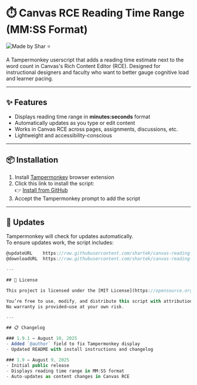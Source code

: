 # ⏱️ Canvas RCE Reading Time Range (MM:SS Format)

![Made by Shar ⭐](https://img.shields.io/badge/Made%20by-Shar%20%E2%AD%90-blueviolet)

A Tampermonkey userscript that adds a reading time estimate next to the word count in Canvas's Rich Content Editor (RCE). Designed for instructional designers and faculty who want to better gauge cognitive load and learner pacing.

---

## ✨ Features

- Displays reading time range in **minutes:seconds** format
- Automatically updates as you type or edit content
- Works in Canvas RCE across pages, assignments, discussions, etc.
- Lightweight and accessibility-conscious

---

## 📦 Installation

1. Install [Tampermonkey](https://www.tampermonkey.net/) browser extension
2. Click this link to install the script:  
   👉 [Install from GitHub](https://raw.githubusercontent.com/shartek/canvas-reading-time-pill/main/canvas-reading-time.user.js)
3. Accept the Tampermonkey prompt to add the script

---

## 🔄 Updates

Tampermonkey will check for updates automatically.  
To ensure updates work, the script includes:

```javascript
@updateURL    https://raw.githubusercontent.com/shartek/canvas-reading-time-pill/main/canvas-reading-time.user.js
@downloadURL  https://raw.githubusercontent.com/shartek/canvas-reading-time-pill/main/canvas-reading-time.user.js

---

## 📄 License

This project is licensed under the [MIT License](https://opensource.org/licenses/MIT).

You’re free to use, modify, and distribute this script with attribution.  
No warranty is provided—use at your own risk.

---

## 📋 Changelog

### 1.9.1 — August 10, 2025
- Added `@author` field to fix Tampermonkey display
- Updated README with install instructions and changelog

### 1.9 — August 9, 2025
- Initial public release
- Displays reading time range in MM:SS format
- Auto-updates as content changes in Canvas RCE

